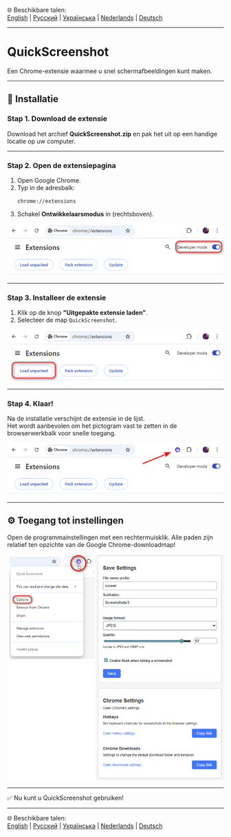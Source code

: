 🌐 Beschikbare talen:  
[English](README.en.md) | [Русский](README.ru.md) | [Українська](README.uk.md) | [Nederlands](README.nl.md) | [Deutsch](README.de.md)

---

# QuickScreenshot
Een Chrome-extensie waarmee u snel schermafbeeldingen kunt maken.

---

## 🚀 Installatie

### Stap 1. Download de extensie
Download het archief **QuickScreenshot.zip** en pak het uit op een handige locatie op uw computer.

---

### Stap 2. Open de extensiepagina
1. Open Google Chrome.  
2. Typ in de adresbalk:  
   ```
   chrome://extensions
   ```
3. Schakel **Ontwikkelaarsmodus** in (rechtsboven).

![Developer mode](../screenshots/step2_developer_mode.png)

---

### Stap 3. Installeer de extensie
1. Klik op de knop **"Uitgepakte extensie laden"**.  
2. Selecteer de map `QuickScreenshot`.  

![Load unpacked](../screenshots/step3_load_unpacked.png)

---

### Stap 4. Klaar!
Na de installatie verschijnt de extensie in de lijst.  
Het wordt aanbevolen om het pictogram vast te zetten in de browserwerkbalk voor snelle toegang.

![Extension installed](../screenshots/step4_installed.png)

---
## ⚙️ Toegang tot instellingen

Open de programmainstellingen met een rechtermuisklik.
Alle paden zijn relatief ten opzichte van de Google Chrome-downloadmap!

![Settings](../screenshots/options.png)

---

✅ Nu kunt u QuickScreenshot gebruiken!

---

🌐 Beschikbare talen:  
[English](README.en.md) | [Русский](README.ru.md) | [Українська](README.uk.md) | [Nederlands](README.nl.md) | [Deutsch](README.de.md)
